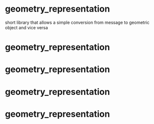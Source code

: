 # geometry_representation
short library that allows a simple conversion from message to geometric object and vice versa
# geometry_representation
# geometry_representation
# geometry_representation
# geometry_representation

